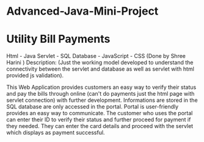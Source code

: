 # Advanced-Java-Mini-Project
# Utility Bill Payments
Html - Java Servlet - SQL Database - JavaScript - CSS
(Done by Shree Harini )
Description:
(Just the working model developed to understand the connectivity between the servlet and database as well as servlet with html provided js validation).

  This Web Application provides customers an easy way to verify their status and pay the bills through online (can't do payments just the html page with servlet connection) with further development. Informations are stored in the SQL database are only accessed in the portal. Portal is user-friendly provides an easy way to communicate. The customer who uses the portal can enter their ID to verify their status and further proceed for payment if they needed. They can enter the card details and proceed with the servlet which displays as payment successful.
